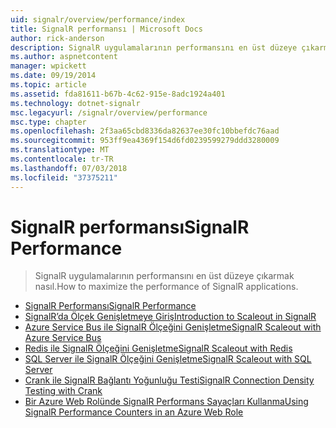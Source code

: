 ```yaml
---
uid: signalr/overview/performance/index
title: SignalR performansı | Microsoft Docs
author: rick-anderson
description: SignalR uygulamalarının performansını en üst düzeye çıkarmak nasıl.
ms.author: aspnetcontent
manager: wpickett
ms.date: 09/19/2014
ms.topic: article
ms.assetid: fda81611-b67b-4c62-915e-8adc1924a401
ms.technology: dotnet-signalr
msc.legacyurl: /signalr/overview/performance
msc.type: chapter
ms.openlocfilehash: 2f3aa65cbd8336da82637ee30fc10bbefdc76aad
ms.sourcegitcommit: 953ff9ea4369f154d6fd0239599279ddd3280009
ms.translationtype: MT
ms.contentlocale: tr-TR
ms.lasthandoff: 07/03/2018
ms.locfileid: "37375211"
---
```

<a name="signalr-performance"></a><span data-ttu-id="14cc0-103">SignalR performansı</span><span class="sxs-lookup"><span data-stu-id="14cc0-103">SignalR Performance</span></span>
====================
> <span data-ttu-id="14cc0-104">SignalR uygulamalarının performansını en üst düzeye çıkarmak nasıl.</span><span class="sxs-lookup"><span data-stu-id="14cc0-104">How to maximize the performance of SignalR applications.</span></span>


- [<span data-ttu-id="14cc0-105">SignalR Performansı</span><span class="sxs-lookup"><span data-stu-id="14cc0-105">SignalR Performance</span></span>](signalr-performance.md)
- [<span data-ttu-id="14cc0-106">SignalR’da Ölçek Genişletmeye Giriş</span><span class="sxs-lookup"><span data-stu-id="14cc0-106">Introduction to Scaleout in SignalR</span></span>](scaleout-in-signalr.md)
- [<span data-ttu-id="14cc0-107">Azure Service Bus ile SignalR Ölçeğini Genişletme</span><span class="sxs-lookup"><span data-stu-id="14cc0-107">SignalR Scaleout with Azure Service Bus</span></span>](scaleout-with-windows-azure-service-bus.md)
- [<span data-ttu-id="14cc0-108">Redis ile SignalR Ölçeğini Genişletme</span><span class="sxs-lookup"><span data-stu-id="14cc0-108">SignalR Scaleout with Redis</span></span>](scaleout-with-redis.md)
- [<span data-ttu-id="14cc0-109">SQL Server ile SignalR Ölçeğini Genişletme</span><span class="sxs-lookup"><span data-stu-id="14cc0-109">SignalR Scaleout with SQL Server</span></span>](scaleout-with-sql-server.md)
- [<span data-ttu-id="14cc0-110">Crank ile SignalR Bağlantı Yoğunluğu Testi</span><span class="sxs-lookup"><span data-stu-id="14cc0-110">SignalR Connection Density Testing with Crank</span></span>](signalr-connection-density-testing-with-crank.md)
- [<span data-ttu-id="14cc0-111">Bir Azure Web Rolünde SignalR Performans Sayaçları Kullanma</span><span class="sxs-lookup"><span data-stu-id="14cc0-111">Using SignalR Performance Counters in an Azure Web Role</span></span>](using-signalr-performance-counters-in-an-azure-web-role.md)
